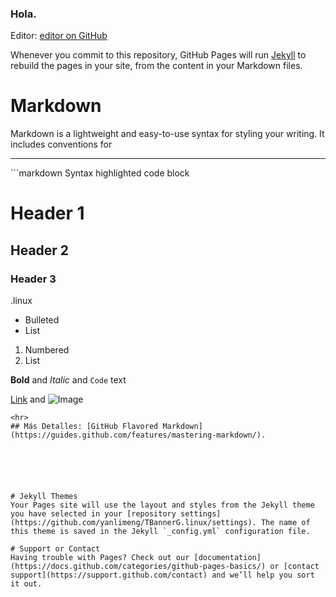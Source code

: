### Hola.
Editor: [editor on GitHub](https://github.com/yanlimeng/TBannerG.linux/edit/gh-pages/index.md) 



Whenever you commit to this repository, GitHub Pages will run [Jekyll](https://jekyllrb.com/) to rebuild the pages in your site, from the content in your Markdown files.

# Markdown
Markdown is a lightweight and easy-to-use syntax for styling your writing. It includes conventions for



<hr>
```markdown
Syntax highlighted code block

# Header 1
## Header 2
### Header 3

.linux
- Bulleted
- List

1. Numbered
2. List

**Bold** and _Italic_ and `Code` text

[Link](url) and ![Image](src)
```
<hr>
## Más Detalles: [GitHub Flavored Markdown](https://guides.github.com/features/mastering-markdown/).






# Jekyll Themes
Your Pages site will use the layout and styles from the Jekyll theme you have selected in your [repository settings](https://github.com/yanlimeng/TBannerG.linux/settings). The name of this theme is saved in the Jekyll `_config.yml` configuration file.

# Support or Contact
Having trouble with Pages? Check out our [documentation](https://docs.github.com/categories/github-pages-basics/) or [contact support](https://support.github.com/contact) and we’ll help you sort it out.
